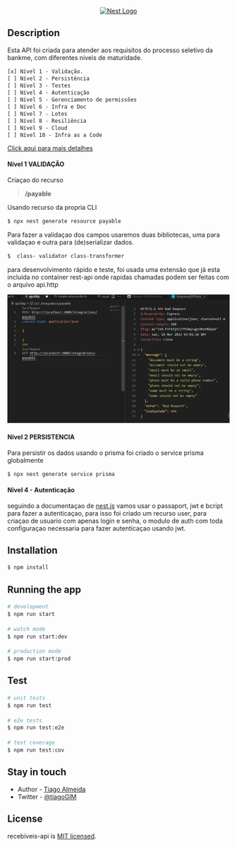 <p align="center">
  <a href="http://nestjs.com/" target="blank"><img src="https://nestjs.com/img/logo-small.svg" width="200" alt="Nest Logo" /></a>
</p>



## Description

Esta API foi criada para atender aos requisitos do processo seletivo da bankme, com diferentes niveis de maturidade. 

```
[x] Nível 1 - Validação.
[ ] Nível 2 - Persistência
[ ] Nível 3 - Testes
[ ] Nível 4 - Autenticação
[ ] Nível 5 - Gerenciamento de permissões
[ ] Nível 6 - Infra e Doc
[ ] Nível 7 - Lotes
[ ] Nível 8 - Resiliência
[ ] Nível 9 - Cloud
[ ] Nível 10 - Infra as a Code
```
[Click aqui para mais detalhes](https://github.com/TiagoGIM/aprove-me#readme)

#### Nível 1 VALIDAÇÃO

Criaçao do recurso 
> **/payable**


Usando recurso da propria CLI
```bash
$ npx nest generate resource payable
```

Para  fazer a validaçao dos campos usaremos duas bibliotecas, uma para validaçao e outra para (de)serializar dados.


```bash
$  class- validator class-transformer
```

para desenvolvimento rápido e teste, foi usada uma extensão que já esta incluída no container rest-api onde rapidas chamadas podem ser feitas com o arquivo api.http

![Alt text](image.png)


#### Nível 2 PERSISTENCIA

Para persistir os dados usando o prisma foi criado o service prisma globalmente

```bash
$ npx nest generate service prisma
```

#### Nível 4 - Autenticação

seguindo a documentaçao de [nest.js](https://docs.nestjs.com/recipes/passport) vamos usar o passaport, jwt e bcript para fazer a autenticaçao, para isso foi criado um recurso user, para criaçao de usuario com apenas login e senha, o modulo de auth com toda configuraçao necessaria para fazer autenticaçao usando jwt. 

## Installation

```bash
$ npm install
```

## Running the app

```bash
# development
$ npm run start

# watch mode
$ npm run start:dev

# production mode
$ npm run start:prod
```

## Test

```bash
# unit tests
$ npm run test

# e2e tests
$ npm run test:e2e

# test coverage
$ npm run test:cov
```


## Stay in touch

- Author - [Tiago Almeida](https://kamilmysliwiec.com)
- Twitter - [@tiagoGIM](https://twitter.com/tiagoGIM)

## License

recebiveis-api is [MIT licensed](LICENSE).
